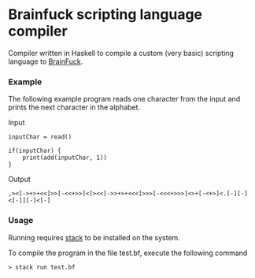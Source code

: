 # Brainfuck scripting language compiler

Compiler written in Haskell to compile a custom (very basic) scripting language to [BrainFuck](https://en.wikipedia.org/wiki/Brainfuck).

### Example

The following example program reads one character from the input and prints the next character in the alphabet.

Input

    inputChar = read()
    
    if(inputChar) {
        print(add(inputChar, 1))
    }
   
Output

    ,><[->+>+<<]>>[-<<+>>]<[><<[->>+>+<<<]>>>[-<<<+>>>]<>+[-<+>]<.[-][-]<[-]][-]<[-]
    
### Usage

Running requires [stack](https://docs.haskellstack.org/en/stable/README/) to be installed on the system.

To compile the program in the file test.bf, execute the following command

    > stack run test.bf
    

